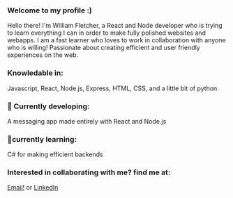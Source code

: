 ### Welcome to my profile :)

Hello there! I'm William Fletcher, a React and Node developer who is trying to learn everything I can in order to make fully polished websites and webapps.  I am a fast learner who loves to work in collaboration with anyone who is willing! Passionate about creating efficient and user friendly experiences on the web.

### Knowledable in:
Javascript, React, Node.js, Express, HTML, CSS, and a little bit of python.

### 🔭 Currently developing:
 A messaging app made entirely with React and Node.js
### 🌱currently learning:
 C# for making efficient backends
### Interested in collaborating with me? find me at:
[Email!](wfletch7@gmail.com) or [LinkedIn](https://www.linkedin.com/in/william-fletch/)


